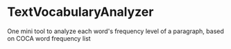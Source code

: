 # TextVocabularyAnalyzer
One mini tool to analyze each word's frequency level of a paragraph, based on COCA word frequency list
